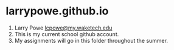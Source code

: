 # larrypowe.github.io
1. Larry Powe   lcpowe@my.waketech.edu
2. This is my current school github account. 
3. My assignments will go in this folder throughout the summer. 
